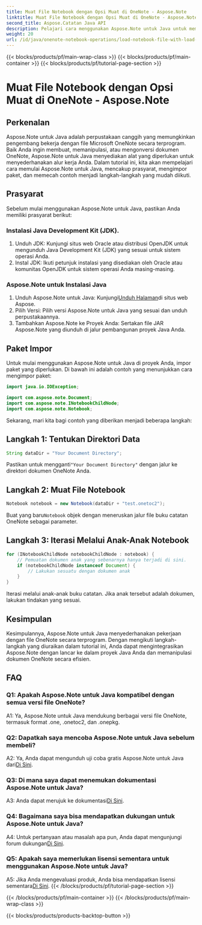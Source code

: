 ```yaml
---
title: Muat File Notebook dengan Opsi Muat di OneNote - Aspose.Note
linktitle: Muat File Notebook dengan Opsi Muat di OneNote - Aspose.Note
second_title: Aspose.Catatan Java API
description: Pelajari cara menggunakan Aspose.Note untuk Java untuk memanipulasi file OneNote secara terprogram. Mulailah dengan tutorial komprehensif kami sekarang.
weight: 20
url: /id/java/onenote-notebook-operations/load-notebook-file-with-load-options/
---
```


{{< blocks/products/pf/main-wrap-class >}}
{{< blocks/products/pf/main-container >}}
{{< blocks/products/pf/tutorial-page-section >}}

# Muat File Notebook dengan Opsi Muat di OneNote - Aspose.Note

## Perkenalan

Aspose.Note untuk Java adalah perpustakaan canggih yang memungkinkan pengembang bekerja dengan file Microsoft OneNote secara terprogram. Baik Anda ingin membuat, memanipulasi, atau mengonversi dokumen OneNote, Aspose.Note untuk Java menyediakan alat yang diperlukan untuk menyederhanakan alur kerja Anda. Dalam tutorial ini, kita akan mempelajari cara memulai Aspose.Note untuk Java, mencakup prasyarat, mengimpor paket, dan memecah contoh menjadi langkah-langkah yang mudah diikuti.

## Prasyarat

Sebelum mulai menggunakan Aspose.Note untuk Java, pastikan Anda memiliki prasyarat berikut:

### Instalasi Java Development Kit (JDK).

1. Unduh JDK: Kunjungi situs web Oracle atau distribusi OpenJDK untuk mengunduh Java Development Kit (JDK) yang sesuai untuk sistem operasi Anda.
2. Instal JDK: Ikuti petunjuk instalasi yang disediakan oleh Oracle atau komunitas OpenJDK untuk sistem operasi Anda masing-masing.

### Aspose.Note untuk Instalasi Java

1.  Unduh Aspose.Note untuk Java: Kunjungi[Unduh Halaman](https://releases.aspose.com/note/java/)di situs web Aspose.
2. Pilih Versi: Pilih versi Aspose.Note untuk Java yang sesuai dan unduh perpustakaannya.
3. Tambahkan Aspose.Note ke Proyek Anda: Sertakan file JAR Aspose.Note yang diunduh di jalur pembangunan proyek Java Anda.

## Paket Impor

Untuk mulai menggunakan Aspose.Note untuk Java di proyek Anda, impor paket yang diperlukan. Di bawah ini adalah contoh yang menunjukkan cara mengimpor paket:

```java
import java.io.IOException;

import com.aspose.note.Document;
import com.aspose.note.INotebookChildNode;
import com.aspose.note.Notebook;
```

Sekarang, mari kita bagi contoh yang diberikan menjadi beberapa langkah:

## Langkah 1: Tentukan Direktori Data

```java
String dataDir = "Your Document Directory";
```

 Pastikan untuk mengganti`"Your Document Directory"` dengan jalur ke direktori dokumen OneNote Anda.

## Langkah 2: Muat File Notebook

```java
Notebook notebook = new Notebook(dataDir + "test.onetoc2");
```

 Buat yang baru`Notebook` objek dengan meneruskan jalur file buku catatan OneNote sebagai parameter.

## Langkah 3: Iterasi Melalui Anak-Anak Notebook

```java
for (INotebookChildNode notebookChildNode : notebook) {
    // Pemuatan dokumen anak yang sebenarnya hanya terjadi di sini.
    if (notebookChildNode instanceof Document) {
        // Lakukan sesuatu dengan dokumen anak
    }
}
```

Iterasi melalui anak-anak buku catatan. Jika anak tersebut adalah dokumen, lakukan tindakan yang sesuai.

## Kesimpulan

Kesimpulannya, Aspose.Note untuk Java menyederhanakan pekerjaan dengan file OneNote secara terprogram. Dengan mengikuti langkah-langkah yang diuraikan dalam tutorial ini, Anda dapat mengintegrasikan Aspose.Note dengan lancar ke dalam proyek Java Anda dan memanipulasi dokumen OneNote secara efisien.

## FAQ

### Q1: Apakah Aspose.Note untuk Java kompatibel dengan semua versi file OneNote?

A1: Ya, Aspose.Note untuk Java mendukung berbagai versi file OneNote, termasuk format .one, .onetoc2, dan .onepkg.

### Q2: Dapatkah saya mencoba Aspose.Note untuk Java sebelum membeli?

 A2: Ya, Anda dapat mengunduh uji coba gratis Aspose.Note untuk Java dari[Di Sini](https://releases.aspose.com/).

### Q3: Di mana saya dapat menemukan dokumentasi Aspose.Note untuk Java?

 A3: Anda dapat merujuk ke dokumentasi[Di Sini](https://reference.aspose.com/note/java/).

### Q4: Bagaimana saya bisa mendapatkan dukungan untuk Aspose.Note untuk Java?

 A4: Untuk pertanyaan atau masalah apa pun, Anda dapat mengunjungi forum dukungan[Di Sini](https://forum.aspose.com/c/note/28).

### Q5: Apakah saya memerlukan lisensi sementara untuk menggunakan Aspose.Note untuk Java?

 A5: Jika Anda mengevaluasi produk, Anda bisa mendapatkan lisensi sementara[Di Sini](https://purchase.aspose.com/temporary-license/).
{{< /blocks/products/pf/tutorial-page-section >}}

{{< /blocks/products/pf/main-container >}}
{{< /blocks/products/pf/main-wrap-class >}}

{{< blocks/products/products-backtop-button >}}
